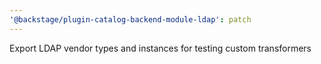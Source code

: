 ```yaml
---
'@backstage/plugin-catalog-backend-module-ldap': patch
---
```


Export LDAP vendor types and instances for testing custom transformers

